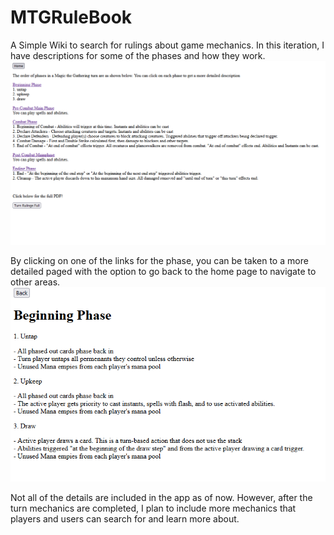 # MTGRuleBook

A Simple Wiki to search for rulings about game mechanics. In this iteration, I have descriptions for some of the phases and how they work.
![image](https://github.com/KennethT404/MTGRuleBook/blob/main/MTG-home.PNG)

By clicking on one of the links for the phase, you can be taken to a more detailed paged with the option to go back to the home page to navigate to other areas.
![image](https://github.com/KennethT404/MTGRuleBook/blob/main/MTG-upkeep.PNG)

Not all of the details are included in the app as of now. However, after the turn mechanics are completed, I plan to include more mechanics that players and users can search for and learn more about.
